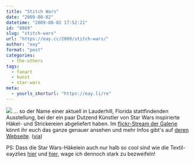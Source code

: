 ```yaml
---
title: "Stitch Wars"
date: "2009-08-02"
datetime: "2009-08-02 17:52:21"
id: "8869"
slug: "stitch-wars"
url: "https://eay.cc/2009/stitch-wars/"
author: "eay"
format: "post"
categories:
  - the-others
tags:
  - fanart
  - kunst
  - star-wars
meta:
  - yourls_shorturl: "https://eay.li/re"
---
```


![](https://eay.cc/uploads/2009/stitchwars.jpg) ... so der Name einer aktuell in Lauderhill, Florida stattfindenden Ausstellung, bei der ein paar Dutzend Künstler von Star Wars inspirierte Häkel- und Strickereien abgeliefert haben. Im [flickr-Stream der Galerie](http://www.flickr.com/photos/bearandbird/sets/72157621227964172/) könnt ihr euch das ganze genauer ansehen und mehr Infos gibt's auf [deren Webseite](http://www.tatescomics.com/bearandbird/index.html). ([via](http://www.rebelart.net/diary/?p=1723))

PS: Dass die Star Wars-Häkelein auch nur halb so cool sind wie die Textil-eayzlies [hier](http://www.flickr.com/photos/eay/343942611/) und [hier](http://www.flickr.com/photos/alitsche/180124902/), wage ich dennoch stark zu bezweifeln!
